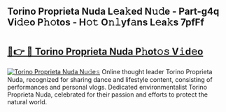 ## Torino Proprieta Nuda L𝚎a𝚔ed N𝚞𝚍e - Part-g4q Vi𝚍𝚎o P𝚑𝚘tos - H𝚘𝚝 O𝚗𝚕yf𝚊ns L𝚎a𝚔s 7pfFf

# <h2><a href="http://kf9nool.oniu.top/?m=Torino+Proprieta+Nuda">🔗👉 🔴 Torino Proprieta Nuda P𝚑ot𝚘𝚜 V𝚒d𝚎o</a></h2>

[![Torino Proprieta Nuda Nu𝚍e𝚜](https://i.imgur.com/0qMVB7G.gif)](http://kf9nool.oniu.top/?m=Torino+Proprieta+Nuda)
Online thought leader Torino Proprieta Nuda, recognized for sharing dance and lifestyle content, consisting of performances and personal vlogs. Dedicated environmentalist Torino Proprieta Nuda, celebrated for their passion and efforts to protect the natural world.  
